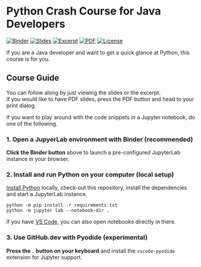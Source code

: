 # Python Crash Course for Java Developers

[![Binder](https://mybinder.org/badge_logo.svg?style=flat-square)](https://mybinder.org/v2/gh/blu3r4y/python-for-java-developers/main?labpath=snippets%2Fpython%2Fm02_jupyter_introduction.ipynb)
[![Slides](https://img.shields.io/website?label=slides&logo=github&up_message=click&url=https%3A%2F%2Fblu3r4y.github.io%2Fpython-for-java-developers%2F)](https://blu3r4y.github.io/python-for-java-developers/)
[![Excerpt](https://img.shields.io/website?label=excerpt&logo=github&up_message=click&url=https%3A%2F%2Fblu3r4y.github.io%2Fpython-for-java-developers%2Fexcerpt.html)](https://blu3r4y.github.io/python-for-java-developers/excerpt.html)
[![PDF](https://img.shields.io/website?label=pdf&logo=adobeacrobatreader&up_message=click&url=https%3A%2F%2Fblu3r4y.github.io%2Fpython-for-java-developers%2F%3Fprint-pdf)](https://blu3r4y.github.io/python-for-java-developers/?print-pdf)
[![License](https://img.shields.io/badge/license-CC%20BY--NC--SA%204.0-yellow)](http://creativecommons.org/licenses/by-nc-sa/4.0/)

If you are a Java developer and want to get a quick glance at Python, this course is for you.

## Course Guide

You can follow along by just viewing the slides or the excerpt.  
If you would like to have PDF slides, press the PDF button and head to your print dialog.

If you want to play around with the code snippets in a Jupyter notebook, do one of the following.

### 1. Open a JupyerLab environment with Binder (recommended)

**Click the Binder button** above to launch a pre-configured JupyterLab instance in your browser.

### 2. Install and run Python on your computer (local setup)

[Install Python](https://www.python.org/) locally, check-out this repository, install the dependencies and start a JupyterLab instance.

    python -m pip install -r requirements.txt
    python -m jupyter lab --notebook-dir .

If you have [VS Code](https://code.visualstudio.com/), you can also open notebooks directly in there.

### 3. Use GitHub.dev with Pyodide (experimental)

**Press the `.` button on your keyboard** and install the `vscode-pyodide` extension for Jupyter support.
